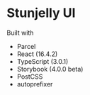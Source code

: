 # Stunjelly UI

Built with

- Parcel
- React (16.4.2)
- TypeScript (3.0.1)
- Storybook (4.0.0 beta)
- PostCSS
- autoprefixer

